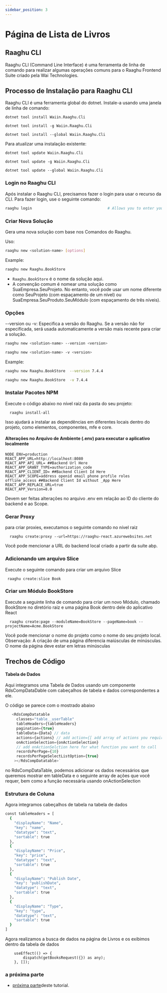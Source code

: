 ```yaml
---
sidebar_position: 3
---
```

# Página de Lista de Livros
## Raaghu CLI

Raaghu CLI (Command Line Interface) é uma ferramenta de linha de comando para realizar algumas operações comuns para o Raaghu Frontend Suite criado pela Wai Technologies.

## Processo de Instalação para Raaghu CLI
Raaghu CLI é uma ferramenta global do dotnet. Instale-a usando uma janela de linha de comando:


````shell
dotnet tool install Waiin.Raaghu.Cli
````
````shell
dotnet tool install -g Waiin.Raaghu.Cli
````
````shell
dotnet tool install --global Waiin.Raaghu.Cli
````

Para atualizar uma instalação existente:

````shell
dotnet tool update Waiin.Raaghu.Cli
````
````shell
dotnet tool update -g Waiin.Raaghu.Cli
````
````shell
dotnet tool update --global Waiin.Raaghu.Cli
````
### Login no Raaghu CLI

Após instalar o Raaghu CLI, precisamos fazer o login para usar o recurso da CLI. Para fazer login, use o seguinte comando:


```bash
raaghu login                                  # Allows you to enter your password which is hidden
```
### Criar Nova Solução
Gera uma nova solução com base nos Comandos do Raaghu.

Uso:

````bash
raaghu new <solution-name> [options]
````

Example:

````bash
raaghu new Raaghu.BookStore
````
* `Raaghu.BookStore` é o nome da solução aqui.
* A convenção comum é nomear uma solução como SuaEmpresa.SeuProjeto. No entanto, você pode usar um nome diferente como SeuProjeto (com espaçamento de um nível) ou SuaEmpresa.SeuProduto.SeuMódulo (com espaçamento de três níveis).

### Opções
--version ou -v: Especifica a versão do Raaghu. Se a versão não for especificada, será usada automaticamente a versão mais recente para criar a solução.

````bash
raaghu new <solution-name> --version <version>
````
````bash
raaghu new <solution-name> -v <version>
````

Example:

````bash
raaghu new Raaghu.BookStore  --version 7.4.4
````

````bash
raaghu new Raaghu.BookStore  -v 7.4.4
````
### Instalar Pacotes NPM

Execute o código abaixo no nível raiz da pasta do seu projeto:

```shell
  raaghu install-all
```
Isso ajudará a instalar as dependências em diferentes locais dentro do projeto, como elementos, componentes, mfe e core.

#### Alterações no Arquivo de Ambiente (.env) para executar o aplicativo localmente

```shell
NODE_ENV=production
REACT_APP_URL=http://localhost:8080
REACT_APP_API_URL= ##Backend Url Here
REACT_APP_GRANT_TYPE=authorization_code
REACT_APP_CLIENT_ID= ##Backend Client Id Here
REACT_APP_SCOPE=address openid email phone profile roles offline_access ##Backend Client Id without _App Here
REACT_APP_REPLACE_URL=true
REACT_APP_Version=8.0

```

Devem ser feitas alterações no arquivo .env em relação ao ID do cliente do backend e ao Scope.

### Gerar Proxy
para criar proxies, executamos o seguinte comando no nível raiz

```shell
  raaghu create:proxy --url=https://raaghu-react.azurewebsites.net
```
Você pode mencionar a URL do backend local criado a partir da suíte abp.

### Adicionando um arquivo Slice
Execute o seguinte comando para criar um arquivo Slice


```shell
 raaghu create:slice Book
```
### Criar um Módulo BookStore

Execute a seguinte linha de comando para criar um novo Módulo, chamado BookStore no diretório raiz e uma página Book dentro dele do aplicativo React

```shell
  raaghu create:page --moduleName=BookStore --pageName=book --projectName=Acme.BookStore
```

Você pode mencionar o nome do projeto como o nome do seu projeto local.
Observação: A criação de uma página diferencia maiúsculas de minúsculas. O nome da página deve estar em letras minúsculas

## Trechos de Código
#### Tabela de Dados

Aqui integramos uma Tabela de Dados usando um componente RdsCompDataDable com cabeçalhos de tabela e dados correspondentes a ele.

O código se parece com o mostrado abaixo

```javascript
   <RdsCompDatatable
     classes="table__userTable"
     tableHeaders={tableHeaders}
     pagination={true}
     tableData={Data} // data
     actions={actions} // add action={[ add array of actions you require]} here to have action dropdown
     onActionSelection={onActionSelection}
     // add onActionSelction here for what function you want to call
     recordsPerPage={10}
     recordsPerPageSelectListOption={true}
    ></RdsCompDatatable>`
```

no RdsCompDataTable, podemos adicionar os dados necessários que queremos mostrar em tableData e o seguinte array de ações que você requer, bem como a função necessária usando onActionSelection

### Estrutura de Coluna
Agora integramos cabeçalhos de tabela na tabela de dados

```bash 
const tableHeaders = [
  { 
    "displayName": "Name",
    "key": "name",
    "datatype": "text", 
    "sortable": true 
  }, 
  { 
    "displayName": "Price", 
    "key": "price", 
    "datatype": "text", 
    "sortable": true 
  }, 
  { 
    "displayName": "Publish Date", 
    "key": "publishDate", 
    "datatype": "text", 
    "sortable": true 
  }, 
  { 
    "displayName": "Type", 
    "key": "type", 
    "datatype": "text", 
    "sortable": true 
  }
]
```
Agora realizamos a busca de dados na página de Livros e os exibimos dentro da tabela de dados


```shell
    useEffect(() => {
        dispatch(getBooksRequest({}) as any);
    }, []);
```


### a próxima parte

- [próxima parte](Creating-Updating-And-Deleting-Book.md "")deste tutorial.

